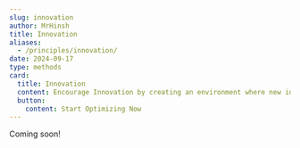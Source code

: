 ```yaml
---
slug: innovation
author: MrHinsh
title: Innovation
aliases:
  - /principles/innovation/
date: 2024-09-17
type: methods
card:
  title: Innovation
  content: Encourage Innovation by creating an environment where new ideas and approaches are explored to solve challenges and create value.
  button:
    content: Start Optimizing Now
---
```


Coming soon!
